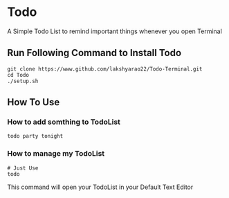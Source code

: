 # Todo
A Simple Todo List to remind important things whenever you open Terminal

## Run Following Command to Install Todo
```
git clone https://www.github.com/lakshyarao22/Todo-Terminal.git
cd Todo
./setup.sh
```
## How To Use
### How to add somthing to TodoList
```
todo party tonight
```
### How to manage my TodoList
```
# Just Use
todo
```
This command will open your TodoList in your Default Text Editor
